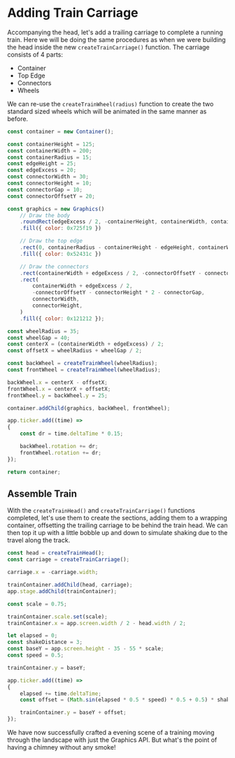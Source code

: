 # Adding Train Carriage

Accompanying the head, let's add a trailing carriage to complete a running train. Here we will be doing the same procedures as when we were building the head inside the new `createTrainCarriage()` function. The carriage consists of 4 parts:

- Container
- Top Edge
- Connectors
- Wheels

We can re-use the `createTrainWheel(radius)` function to create the two standard sized wheels which will be animated in the same manner as before.

```javascript
const container = new Container();

const containerHeight = 125;
const containerWidth = 200;
const containerRadius = 15;
const edgeHeight = 25;
const edgeExcess = 20;
const connectorWidth = 30;
const connectorHeight = 10;
const connectorGap = 10;
const connectorOffsetY = 20;

const graphics = new Graphics()
    // Draw the body
    .roundRect(edgeExcess / 2, -containerHeight, containerWidth, containerHeight, containerRadius)
    .fill({ color: 0x725f19 })

    // Draw the top edge
    .rect(0, containerRadius - containerHeight - edgeHeight, containerWidth + edgeExcess, edgeHeight)
    .fill({ color: 0x52431c })

    // Draw the connectors
    .rect(containerWidth + edgeExcess / 2, -connectorOffsetY - connectorHeight, connectorWidth, connectorHeight)
    .rect(
        containerWidth + edgeExcess / 2,
        -connectorOffsetY - connectorHeight * 2 - connectorGap,
        connectorWidth,
        connectorHeight,
    )
    .fill({ color: 0x121212 });

const wheelRadius = 35;
const wheelGap = 40;
const centerX = (containerWidth + edgeExcess) / 2;
const offsetX = wheelRadius + wheelGap / 2;

const backWheel = createTrainWheel(wheelRadius);
const frontWheel = createTrainWheel(wheelRadius);

backWheel.x = centerX - offsetX;
frontWheel.x = centerX + offsetX;
frontWheel.y = backWheel.y = 25;

container.addChild(graphics, backWheel, frontWheel);

app.ticker.add((time) =>
{
    const dr = time.deltaTime * 0.15;

    backWheel.rotation += dr;
    frontWheel.rotation += dr;
});

return container;
```

## Assemble Train

With the `createTrainHead()` and `createTrainCarriage()` functions completed, let's use them to create the sections, adding them to a wrapping container, offsetting the trailing carriage to be behind the train head. We can then top it up with a little bobble up and down to simulate shaking due to the travel along the track.

```javascript
const head = createTrainHead();
const carriage = createTrainCarriage();

carriage.x = -carriage.width;

trainContainer.addChild(head, carriage);
app.stage.addChild(trainContainer);

const scale = 0.75;

trainContainer.scale.set(scale);
trainContainer.x = app.screen.width / 2 - head.width / 2;

let elapsed = 0;
const shakeDistance = 3;
const baseY = app.screen.height - 35 - 55 * scale;
const speed = 0.5;

trainContainer.y = baseY;

app.ticker.add((time) =>
{
    elapsed += time.deltaTime;
    const offset = (Math.sin(elapsed * 0.5 * speed) * 0.5 + 0.5) * shakeDistance;

    trainContainer.y = baseY + offset;
});
```

We have now successfully crafted a evening scene of a training moving through the landscape with just the Graphics API. But what's the point of having a chimney without any smoke!